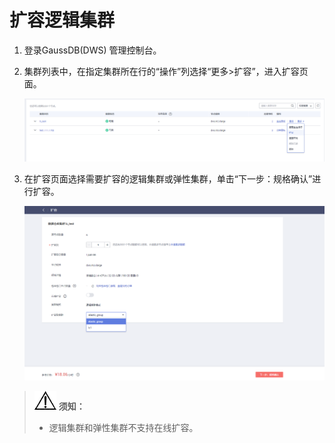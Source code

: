 # 扩容逻辑集群<a name="ZH-CN_TOPIC_0000001145896617"></a>

1.  登录GaussDB\(DWS\) 管理控制台。
2.  集群列表中，在指定集群所在行的“操作”列选择“更多\>扩容”，进入扩容页面。

    ![](figures/扩容-1-zn.png)

3.  在扩容页面选择需要扩容的逻辑集群或弹性集群，单击“下一步：规格确认”进行扩容。

    ![](figures/扩容-2-zn.png)


>![](public_sys-resources/icon-notice.gif) **须知：** 
>-   逻辑集群和弹性集群不支持在线扩容。

